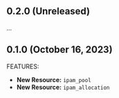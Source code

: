 ## 0.2.0 (Unreleased)

...

## 0.1.0 (October 16, 2023)

FEATURES:

* **New Resource:** `ipam_pool`
* **New Resource:** `ipam_allocation`
